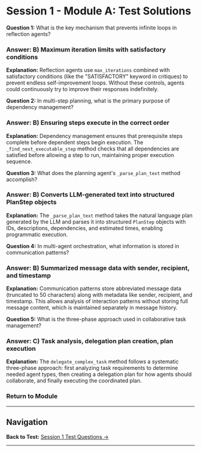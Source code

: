 # Session 1 - Module A: Test Solutions

**Question 1:** What is the key mechanism that prevents infinite loops in reflection agents?  

### Answer: B) Maximum iteration limits with satisfactory conditions

**Explanation:** Reflection agents use `max_iterations` combined with satisfactory conditions (like the "SATISFACTORY" keyword in critiques) to prevent endless self-improvement loops. Without these controls, agents could continuously try to improve their responses indefinitely.

**Question 2:** In multi-step planning, what is the primary purpose of dependency management?  

### Answer: B) Ensuring steps execute in the correct order

**Explanation:** Dependency management ensures that prerequisite steps complete before dependent steps begin execution. The `_find_next_executable_step` method checks that all dependencies are satisfied before allowing a step to run, maintaining proper execution sequence.

**Question 3:** What does the planning agent's `_parse_plan_text` method accomplish?  

### Answer: B) Converts LLM-generated text into structured PlanStep objects

**Explanation:** The `_parse_plan_text` method takes the natural language plan generated by the LLM and parses it into structured `PlanStep` objects with IDs, descriptions, dependencies, and estimated times, enabling programmatic execution.

**Question 4:** In multi-agent orchestration, what information is stored in communication patterns?  

### Answer: B) Summarized message data with sender, recipient, and timestamp

**Explanation:** Communication patterns store abbreviated message data (truncated to 50 characters) along with metadata like sender, recipient, and timestamp. This allows analysis of interaction patterns without storing full message content, which is maintained separately in message history.

**Question 5:** What is the three-phase approach used in collaborative task management?  

### Answer: C) Task analysis, delegation plan creation, plan execution

**Explanation:** The `delegate_complex_task` method follows a systematic three-phase approach: first analyzing task requirements to determine needed agent types, then creating a delegation plan for how agents should collaborate, and finally executing the coordinated plan.

### Return to Module
---

## Navigation

**Back to Test:** [Session 1 Test Questions →](Session1_*.md#multiple-choice-test)

---
